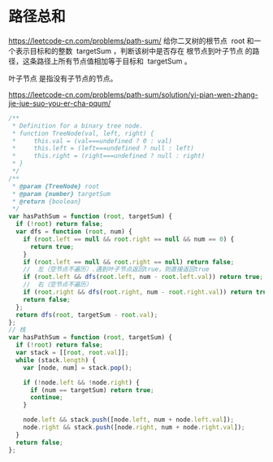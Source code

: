 # 路径总和
https://leetcode-cn.com/problems/path-sum/
给你二叉树的根节点  root 和一个表示目标和的整数  targetSum ，判断该树中是否存在 根节点到叶子节点 的路径，这条路径上所有节点值相加等于目标和  targetSum 。

叶子节点 是指没有子节点的节点。

https://leetcode-cn.com/problems/path-sum/solution/yi-pian-wen-zhang-jie-jue-suo-you-er-cha-pqum/

```js
/**
 * Definition for a binary tree node.
 * function TreeNode(val, left, right) {
 *     this.val = (val===undefined ? 0 : val)
 *     this.left = (left===undefined ? null : left)
 *     this.right = (right===undefined ? null : right)
 * }
 */
/**
 * @param {TreeNode} root
 * @param {number} targetSum
 * @return {boolean}
 */
var hasPathSum = function (root, targetSum) {
  if (!root) return false;
  var dfs = function (root, num) {
    if (root.left == null && root.right == null && num == 0) {
      return true;
    }
    if (root.left == null && root.right == null) return false;
    //  左（空节点不遍历）.遇到叶子节点返回true，则直接返回true
    if (root.left && dfs(root.left, num - root.left.val)) return true;
    //  右（空节点不遍历）
    if (root.right && dfs(root.right, num - root.right.val)) return true;
    return false;
  };
  return dfs(root, targetSum - root.val);
};
// 栈
var hasPathSum = function (root, targetSum) {
  if (!root) return false;
  var stack = [[root, root.val]];
  while (stack.length) {
    var [node, num] = stack.pop();

    if (!node.left && !node.right) {
      if (num == targetSum) return true;
      continue;
    }

    node.left && stack.push([node.left, num + node.left.val]);
    node.right && stack.push([node.right, num + node.right.val]);
  }
  return false;
};
```
